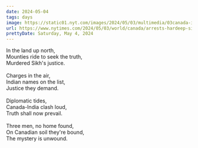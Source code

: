 ```yaml
---
date: 2024-05-04
tags: days
image: https://static01.nyt.com/images/2024/05/03/multimedia/03canada-india-arrests-qktm/03canada-india-arrests-qktm-facebookJumbo.jpg
url: https://www.nytimes.com/2024/05/03/world/canada/arrests-hardeep-singh-nijjar-india.html
prettyDate: Saturday, May 4, 2024
---
```

In the land up north,<br>Mounties ride to seek the truth,<br>Murdered Sikh's justice.<br><br>Charges in the air,<br>Indian names on the list,<br>Justice they demand.<br><br>Diplomatic tides,<br>Canada-India clash loud,<br>Truth shall now prevail.<br><br>Three men, no home found,<br>On Canadian soil they're bound,<br>The mystery is unwound.